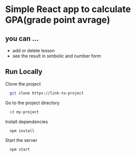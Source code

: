 # Simple React app to calculate GPA(grade point avrage)

## you can ...
- add or delete lesson
- see the result in simbolic and number form


## Run Locally

Clone the project

```bash
  git clone https://link-to-project
```

Go to the project directory

```bash
  cd my-project
```

Install dependencies

```bash
  npm install
```

Start the server

```bash
  npm start
```

